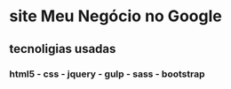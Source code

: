 # site Meu Negócio no Google


## tecnoligias usadas 

### html5 - css - jquery - gulp - sass - bootstrap 

